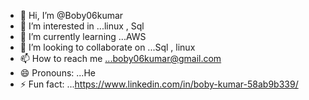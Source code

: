 - 👋 Hi, I’m @Boby06kumar
- 👀 I’m interested in ...linux , Sql
- 🌱 I’m currently learning ...AWS
- 💞️ I’m looking to collaborate on ...Sql , linux 
- 📫 How to reach me ...boby06kumar@gmail.com
- 😄 Pronouns: ...He
- ⚡ Fun fact: ...https://www.linkedin.com/in/boby-kumar-58ab9b339/

<!---
Boby06kumar/Boby06kumar is a ✨ special ✨ repository because its `README.md` (this file) appears on your GitHub profile.
You can click the Preview link to take a look at your changes.
--->

